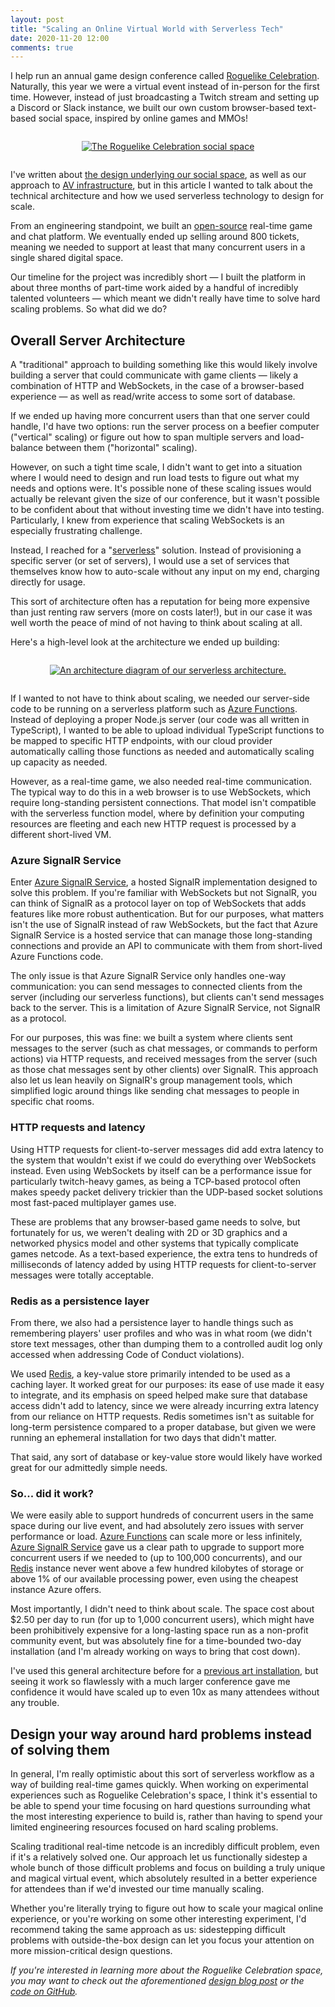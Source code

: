 ```yaml
---
layout: post
title: "Scaling an Online Virtual World with Serverless Tech"
date: 2020-11-20 12:00
comments: true
---
```


I help run an annual game design conference called [Roguelike Celebration](https://roguelike.club). Naturally, this year we were a virtual event instead of in-person for the first time. However, instead of just broadcasting a Twitch stream and setting up a Discord or Slack instance, we built our own custom browser-based text-based social space, inspired by online games and MMOs!

<center style='margin: 2em'>
    <a href="/images/serverless-mud/1.jpeg"><img src="/images/serverless-mud/1.jpeg" alt="The Roguelike Celebration social space" style='max-height: 400px'></a>
</center>

I've written about [the design underlying our social space](https://blog.lazerwalker.com/2020/10/22/virtual-events-and-game-design.html), as well as our approach to [AV infrastructure](https://blog.lazerwalker.com/2020/10/13/roguelike-celebration-av-setup.html), but in this article I wanted to talk about the technical architecture and how we used serverless technology to design for scale.

From an engineering standpoint, we built an [open-source](https://github.com/lazerwalker/azure-mud) real-time game and chat platform. We eventually ended up selling around 800 tickets, meaning we needed to support at least that many concurrent users in a single shared digital space.

Our timeline for the project was incredibly short — I built the platform in about three months of part-time work aided by a handful of incredibly talented volunteers — which meant we didn't really have time to solve hard scaling problems. So what did we do?

## Overall Server Architecture

A "traditional" approach to building something like this would likely involve building a server that could communicate with game clients — likely a combination of HTTP and WebSockets, in the case of a browser-based experience — as well as read/write access to some sort of database.

If we ended up having more concurrent users than that one server could handle, I'd have two options: run the server process on a beefier computer ("vertical" scaling) or figure out how to span multiple servers and load-balance between them ("horizontal" scaling). 

However, on such a tight time scale, I didn't want to get into a situation where I would need to design and run load tests to figure out what my needs and options were. It's possible none of these scaling issues would actually be relevant given the size of our conference, but it wasn't possible to be confident about that without investing time we didn't have into testing. Particularly, I knew from experience that scaling WebSockets is an especially frustrating challenge.

Instead, I reached for a "[serverless](https://azure.microsoft.com/en-us/overview/serverless-computing/?WT.mc_id=spatial-10257-emwalker)" solution. Instead of provisioning a specific server (or set of servers), I would use a set of services that themselves know how to auto-scale without any input on my end, charging directly for usage.

This sort of architecture often has a reputation for being more expensive than just renting raw servers (more on costs later!), but in our case it was well worth the peace of mind of not having to think about scaling at all.

Here's a high-level look at the architecture we ended up building:

<center style='margin: 2em'>
    <a href="/images/serverless-mud/2.png"><img src="/images/serverless-mud/2.png" alt="An architecture diagram of our serverless architecture."></a>
</center>
 
If I wanted to not have to think about scaling, we needed our server-side code to be running on a serverless platform such as [Azure Functions](https://docs.microsoft.com/azure/azure-functions?WT.mc_id=spatial-10257-emwalker). Instead of deploying a proper Node.js server (our code was all written in TypeScript), I wanted to be able to upload individual TypeScript functions to be mapped to specific HTTP endpoints, with our cloud provider automatically calling those functions as needed and automatically scaling up capacity as needed.

However, as a real-time game, we also needed real-time communication. The typical way to do this in a web browser is to use WebSockets, which require long-standing persistent connections. That model isn't compatible with the serverless function model, where by definition your computing resources are fleeting and each new HTTP request is processed by a different short-lived VM. 

### Azure SignalR Service

Enter [Azure SignalR Service](https://docs.microsoft.com/azure/azure-signalr/signalr-overview?WT.mc_id=spatial-10257-emwalker), a hosted SignalR implementation designed to solve this problem. If you're familiar with WebSockets but not SignalR, you can think of SignalR as a protocol layer on top of WebSockets that adds features like more robust authentication. But for our purposes, what matters isn't the use of SignalR instead of raw WebSockets, but the fact that Azure SignalR Service is a hosted service that can manage those long-standing connections and provide an API to communicate with them from short-lived Azure Functions code.

The only issue is that Azure SignalR Service only handles one-way communication: you can send messages to connected clients from the server (including our serverless functions), but clients can't send messages back to the server. This is a limitation of Azure SignalR Service, not SignalR as a protocol. 

For our purposes, this was fine: we built a system where clients sent messages to the server (such as chat messages, or commands to perform actions) via HTTP requests, and received messages from the server (such as those chat messages sent by other clients) over SignalR. This approach also let us lean heavily on SignalR's group management tools, which simplified logic around things like sending chat messages to people in specific chat rooms.

### HTTP requests and latency

Using HTTP requests for client-to-server messages did add extra latency to the system that wouldn't exist if we could do everything over WebSockets instead. Even using WebSockets by itself can be a performance issue for particularly twitch-heavy games, as being a TCP-based protocol often makes speedy packet delivery trickier than the UDP-based socket solutions most fast-paced multiplayer games use. 

These are problems that any browser-based game needs to solve, but fortunately for us, we weren't dealing with 2D or 3D graphics and a networked physics model and other systems that typically complicate games netcode. As a text-based experience, the extra tens to hundreds of milliseconds of latency added by using HTTP requests for client-to-server messages were totally acceptable.

### Redis as a persistence layer

From there, we also had a persistence layer to handle things such as remembering players' user profiles and who was in what room (we didn't store text messages, other than dumping them to a controlled audit log only accessed when addressing Code of Conduct violations). 

We used [Redis](https://docs.microsoft.com/en-us/azure/azure-cache-for-redis/cache-overview?WT.mc_id=spatial-10257-emwalker), a key-value store primarily intended to be used as a caching layer. It worked great for our purposes: its ease of use made it easy to integrate, and its emphasis on speed helped make sure that database access didn't add to latency, since we were already incurring extra latency from our reliance on HTTP requests. Redis sometimes isn't as suitable for long-term persistence compared to a proper database, but given we were running an ephemeral installation for two days that didn't matter. 

That said, any sort of database or key-value store would likely have worked great for our admittedly simple needs.

### So... did it work?

We were easily able to support hundreds of concurrent users in the same space during our live event, and had absolutely zero issues with server performance or load. [Azure Functions](https://docs.microsoft.com/azure/azure-functions?WT.mc_id=spatial-10257-emwalker) can scale more or less infinitely, [Azure SignalR Service](https://docs.microsoft.com/azure/azure-signalr/signalr-overview?WT.mc_id=spatial-10257-emwalker) gave us a clear path to upgrade to support more concurrent users if we needed to (up to 100,000 concurrents), and our [Redis](https://docs.microsoft.com/en-us/azure/azure-cache-for-redis/cache-overview?WT.mc_id=spatial-10257-emwalker) instance never went above a few hundred kilobytes of storage or above 1% of our available processing power, even using the cheapest instance Azure offers.

Most importantly, I didn't need to think about scale. The space cost about $2.50 per day to run (for up to 1,000 concurrent users), which might have been prohibitively expensive for a long-lasting space run as a non-profit community event, but was absolutely fine for a time-bounded two-day installation (and I'm already working on ways to bring that cost down).

I've used this general architecture before for a [previous art installation](https://blog.lazerwalker.com/azure/2019/12/06/making-a-weird-gif-wall-with-azure-functions-and-signalr.html), but seeing it work so flawlessly with a much larger conference gave me confidence it would have scaled up to even 10x as many attendees without any trouble.

## Design your way around hard problems instead of solving them

In general, I'm really optimistic about this sort of serverless workflow as a way of building real-time games quickly. When working on experimental experiences such as Roguelike Celebration's space, I think it's essential to be able to spend your time focusing on hard questions surrounding what the most interesting experience to build is, rather than having to spend your limited engineering resources focused on hard scaling problems. 

Scaling traditional real-time netcode is an incredibly difficult problem, even if it's a relatively solved one. Our approach let us functionally sidestep a whole bunch of those difficult problems and focus on building a truly unique and magical virtual event, which absolutely resulted in a better experience for attendees than if we'd invested our time manually scaling.

Whether you're literally trying to figure out how to scale your magical online experience, or you're working on some other interesting experiment, I'd recommend taking the same approach as us: sidestepping difficult problems with outside-the-box design can let you focus your attention on more mission-critical design questions.

_If you're interested in learning more about the Roguelike Celebration space, you may want to check out the aforementioned [design blog post](https://blog.lazerwalker.com/2020/10/22/virtual-events-and-game-design.html) or the [code on GitHub](https://github.com/lazerwalker/azure-mud)._